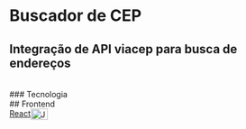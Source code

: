 
# Buscador de CEP
## Integração de API viacep para busca de endereços
<br>
### Tecnologia
<br>
## Frontend
<br>
<a href="https://www.javascript.com/">React</a><img align="center" alt="JavaScript" height="20" width="30" src="https://cdn.jsdelivr.net/gh/devicons/devicon@latest/icons/react/react-original.svg">
